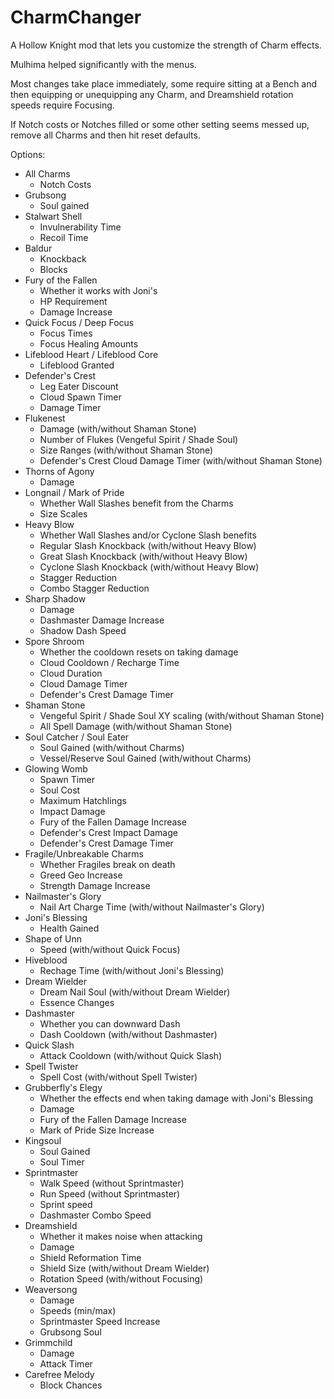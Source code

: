 ﻿# CharmChanger

A Hollow Knight mod that lets you customize the strength of Charm effects.

Mulhima helped significantly with the menus.

 Most changes take place immediately, some require sitting at a Bench and then equipping or unequipping any Charm, and Dreamshield rotation speeds require Focusing.

If Notch costs or Notches filled or some other setting seems messed up, remove all Charms and then hit reset defaults.

Options:
* All Charms
    * Notch Costs
* Grubsong
    * Soul gained
* Stalwart Shell
    * Invulnerability Time
    * Recoil Time
* Baldur 
    * Knockback
    * Blocks
* Fury of the Fallen
    * Whether it works with Joni's
    * HP Requirement
    * Damage Increase
* Quick Focus / Deep Focus
    * Focus Times
    * Focus Healing Amounts
* Lifeblood Heart / Lifeblood Core
    * Lifeblood Granted
* Defender's Crest
    * Leg Eater Discount
    * Cloud Spawn Timer
    * Damage Timer
* Flukenest
    * Damage (with/without Shaman Stone)
    * Number of Flukes (Vengeful Spirit / Shade Soul)
    * Size Ranges (with/without Shaman Stone)
    * Defender's Crest Cloud Damage Timer (with/without Shaman Stone)
* Thorns of Agony
    * Damage
* Longnail / Mark of Pride
    * Whether Wall Slashes benefit from the Charms
    * Size Scales
* Heavy Blow
    * Whether Wall Slashes and/or Cyclone Slash benefits
    * Regular Slash Knockback (with/without Heavy Blow)
    * Great Slash Knockback (with/without Heavy Blow)
    * Cyclone Slash Knockback (with/without Heavy Blow)
    * Stagger Reduction
    * Combo Stagger Reduction
* Sharp Shadow
    * Damage
    * Dashmaster Damage Increase
    * Shadow Dash Speed
* Spore Shroom
    * Whether the cooldown resets on taking damage
    * Cloud Cooldown / Recharge Time
    * Cloud Duration
    * Cloud Damage Timer
    * Defender's Crest Damage Timer
* Shaman Stone
    * Vengeful Spirit / Shade Soul XY scaling (with/without Shaman Stone)
    * All Spell Damage (with/without Shaman Stone)
* Soul Catcher / Soul Eater
    * Soul Gained (with/without Charms)
    * Vessel/Reserve Soul Gained (with/without Charms)
* Glowing Womb
    * Spawn Timer
    * Soul Cost
    * Maximum Hatchlings
    * Impact Damage
    * Fury of the Fallen Damage Increase
    * Defender's Crest Impact Damage
    * Defender's Crest Damage Timer
* Fragile/Unbreakable Charms
    * Whether Fragiles break on death
    * Greed Geo Increase
    * Strength Damage Increase
* Nailmaster's Glory
    * Nail Art Charge Time (with/without Nailmaster's Glory)
* Joni's Blessing
    * Health Gained
* Shape of Unn
    * Speed (with/without Quick Focus)
* Hiveblood
    * Rechage Time (with/without Joni's Blessing)
* Dream Wielder
    * Dream Nail Soul (with/without Dream Wielder)
    * Essence Changes
* Dashmaster
    * Whether you can downward Dash
    * Dash Cooldown (with/without Dashmaster)
* Quick Slash
    * Attack Cooldown (with/without Quick Slash)
* Spell Twister
    * Spell Cost (with/without Spell Twister)
* Grubberfly's Elegy
    * Whether the effects end when taking damage with Joni's Blessing
    * Damage
    * Fury of the Fallen Damage Increase
    * Mark of Pride Size Increase
* Kingsoul
    * Soul Gained
    * Soul Timer
* Sprintmaster
    * Walk Speed (without Sprintmaster)
    * Run Speed (without Sprintmaster)
    * Sprint speed
    * Dashmaster Combo Speed
* Dreamshield
    * Whether it makes noise when attacking
    * Damage
    * Shield Reformation Time
    * Shield Size (with/without Dream Wielder)
    * Rotation Speed (with/without Focusing)
* Weaversong
    * Damage
    * Speeds (min/max)
    * Sprintmaster Speed Increase
    * Grubsong Soul
* Grimmchild
    * Damage
    * Attack Timer
* Carefree Melody
    * Block Chances
